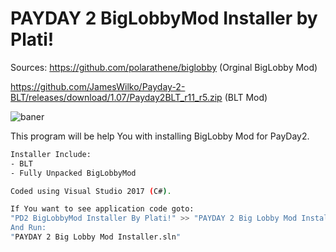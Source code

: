 # PAYDAY 2 BigLobbyMod Installer by Plati!

Sources: 
https://github.com/polarathene/biglobby (Orginal BigLobby Mod)

https://github.com/JamesWilko/Payday-2-BLT/releases/download/1.07/Payday2BLT_r11_r5.zip (BLT Mod)

![baner](http://images.thisisxbox.com/2015/01/Payday-2-crimewave-edition.jpg)

This program will be help You with installing BigLobby Mod for PayDay2.
```bash
Installer Include:
- BLT
- Fully Unpacked BigLobbyMod
```

```bash
Coded using Visual Studio 2017 (C#).
```

```bash
If You want to see application code goto:
"PD2 BigLobbyMod Installer By Plati!" >> "PAYDAY 2 Big Lobby Mod Installer""
And Run:
"PAYDAY 2 Big Lobby Mod Installer.sln"
```
